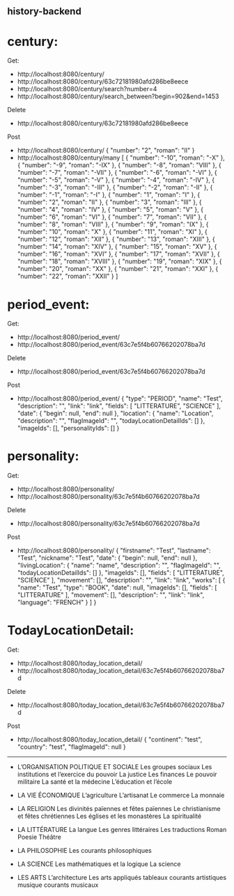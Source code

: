 ## history-backend

# century:

Get:
- http://localhost:8080/century/
- http://localhost:8080/century/63c72181980afd286be8eece
- http://localhost:8080/century/search?number=4
- http://localhost:8080/century/search_between?begin=902&end=1453

Delete
- http://localhost:8080/century/63c72181980afd286be8eece

Post
- http://localhost:8080/century/
{
	"number": "2",
	"roman": "II"
}
- http://localhost:8080/century/many
[
	{
		"number": "-10",
		"roman": "-X"
	},
	{
		"number": "-9",
		"roman": "-IX"
	},
	{
		"number": "-8",
		"roman": "VIII"
	},
	{
		"number": "-7",
		"roman": "-VII"
	},
	{
		"number": "-6",
		"roman": "-VI"
	},
	{
		"number": "-5",
		"roman": "-V"
	},
	{
		"number": "-4",
		"roman": "-IV"
	},
	{
		"number": "-3",
		"roman": "-III"
	},
	{
		"number": "-2",
		"roman": "-II"
	},
	{
		"number": "-1",
		"roman": "-I"
	},
	{
		"number": "1",
		"roman": "I"
	},
	{
		"number": "2",
		"roman": "II"
	},
	{
		"number": "3",
		"roman": "III"
	},
	{
		"number": "4",
		"roman": "IV"
	},
	{
		"number": "5",
		"roman": "V"
	},
	{
		"number": "6",
		"roman": "VI"
	},
	{
		"number": "7",
		"roman": "VII"
	},
	{
		"number": "8",
		"roman": "VIII"
	},
	{
		"number": "9",
		"roman": "IX"
	},
	{
		"number": "10",
		"roman": "X"
	},
	{
		"number": "11",
		"roman": "XI"
	},
	{
		"number": "12",
		"roman": "XII"
	},
	{
		"number": "13",
		"roman": "XIII"
	},
	{
		"number": "14",
		"roman": "XIV"
	},
	{
		"number": "15",
		"roman": "XV"
	},
	{
		"number": "16",
		"roman": "XVI"
	},
	{
		"number": "17",
		"roman": "XVII"
	},
	{
		"number": "18",
		"roman": "XVIII"
	},
	{
		"number": "19",
		"roman": "XIX"
	},
	{
		"number": "20",
		"roman": "XX"
	},
	{
		"number": "21",
		"roman": "XXI"
	},
	{
		"number": "22",
		"roman": "XXII"
	}
]

# period_event:

Get:
- http://localhost:8080/period_event/
- http://localhost:8080/period_event/63c7e5f4b60766202078ba7d

Delete
- http://localhost:8080/period_event/63c7e5f4b60766202078ba7d

Post
- http://localhost:8080/period_event/
{
	"type": "PERIOD",
	"name": "Test",
	"description": "",
	"link": "link",
	"fields": [
		"LITTERATURE",
		"SCIENCE"
	],
	"date": {
		"begin": null,
		"end": null
	},
	"location": {
		"name": "Location",
		"description": "",
		"flagImageId": "",
		"todayLocationDetailIds": []
	},
	"imageIds": [],
	"personalityIds": []
}

# personality:

Get:
- http://localhost:8080/personality/
- http://localhost:8080/personality/63c7e5f4b60766202078ba7d

Delete
- http://localhost:8080/personality/63c7e5f4b60766202078ba7d

Post
- http://localhost:8080/personality/
{
	"firstname": "Test",
	"lastname": "Test",
	"nickname": "Test",
	"date": {
		"begin": null,
		"end": null
	},
	"livingLocation": {
		"name": "name",
		"description": "",
		"flagImageId": "",
		"todayLocationDetailIds": []
	},
	"imageIds": [],
	"fields": [
		"LITTERATURE",
		"SCIENCE"
	],
	"movement": [],
	"description": "",
	"link": "link",
	"works": [
		{
			"name": "Test",
			"type": "BOOK",
			"date": null,
			"imageIds": [],
			"fields": [
				"LITTERATURE"
			],
			"movement": [],
			"description": "",
			"link": "link",
			"language": "FRENCH"
		}
	]
}

# TodayLocationDetail:

Get:
- http://localhost:8080/today_location_detail/
- http://localhost:8080/today_location_detail/63c7e5f4b60766202078ba7d

Delete
- http://localhost:8080/today_location_detail/63c7e5f4b60766202078ba7d

Post
- http://localhost:8080/today_location_detail/
{
	"continent": "test",
	"country": "test",
	"flagImageId": null
}


---

- L’ORGANISATION POLITIQUE ET SOCIALE
	Les groupes sociaux
	Les institutions et l’exercice du pouvoir
	La justice
	Les finances
	Le pouvoir militaire
	La santé et la médecine
	L’éducation et l’école

- LA VIE ÉCONOMIQUE
	L’agriculture
	L’artisanat
	Le commerce
	La monnaie

- LA RELIGION
	Les divinités païennes et fêtes païennes
	Le christianisme et fêtes chrétiennes
	Les églises et les monastères
	La spiritualité

- LA LITTÉRATURE
	La langue
	Les genres littéraires
	Les traductions
	Roman
	Poesie
	Théâtre

- LA PHILOSOPHIE
	Les courants philosophiques

- LA SCIENCE
	Les mathématiques et la logique
	La science

- LES ARTS
	L’architecture
	Les arts appliqués
	tableaux
	courants artistiques
	musique
	courants musicaux
